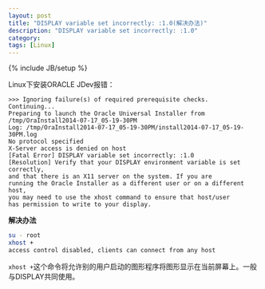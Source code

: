 ```yaml
---
layout: post
title: "DISPLAY variable set incorrectly: :1.0(解决办法)"
description: "DISPLAY variable set incorrectly: :1.0"
category: 
tags: [Linux]
---
```

{% include JB/setup %}

Linux下安装ORACLE JDev报错：

```
>>> Ignoring failure(s) of required prerequisite checks.  Continuing...
Preparing to launch the Oracle Universal Installer from /tmp/OraInstall2014-07-17_05-19-30PM
Log: /tmp/OraInstall2014-07-17_05-19-30PM/install2014-07-17_05-19-30PM.log
No protocol specified
X-Server access is denied on host
[Fatal Error] DISPLAY variable set incorrectly: :1.0
[Resolution] Verify that your DISPLAY environment variable is set correctly, 
and that there is an X11 server on the system. If you are 
running the Oracle Installer as a different user or on a different host, 
you may need to use the xhost command to ensure that host/user 
has permission to write to your display.
```

**解决办法**

```bash
su - root
xhost + 
access control disabled, clients can connect from any host
```

`xhost +`这个命令将允许别的用户启动的图形程序将图形显示在当前屏幕上。一般与DISPLAY共同使用。

